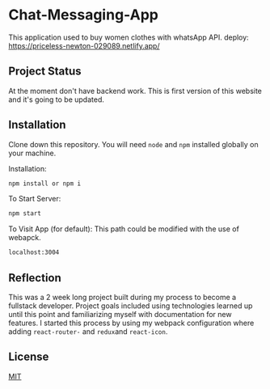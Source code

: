 # Chat-Messaging-App
This application used to buy women clothes with whatsApp API.
deploy: https://priceless-newton-029089.netlify.app/

## Project Status
At the moment don't have backend work. This is first version of this website and it's going to be updated.

## Installation
Clone down this repository. You will need `node` and `npm` installed globally on your machine.  

Installation:

```bash 
npm install or npm i
```   
To Start Server:
```bash 
npm start
``` 
To Visit App
(for default): This path could be modified with the use of webapck.
```bash 
localhost:3004
``` 
## Reflection
This was a 2 week long project built during my process to become a fullstack developer. Project goals included using technologies learned up until this point and familiarizing myself with documentation for new features.
I started this process by using my webpack configuration where adding `react-router-` and `redux`and `react-icon`.  

## License
[MIT](https://choosealicense.com/licenses/mit/)
